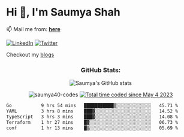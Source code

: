 <h1>Hi 👋, I'm Saumya Shah</h1>
<p align="left">
  📫 Mail me from: <a href="mailto:saumya40.imp@gmail.com"><strong>here</strong></a>
</p>

[![LinkedIn](https://img.shields.io/badge/linkedin-%231E77B5.svg?&style=flat&logo=linkedin&logoColor=white)](https://www.linkedin.com/in/saumya-shah-326537252)
[![Twitter](https://img.shields.io/badge/twitter-%2300acee.svg?&style=flat&logo=twitter&logoColor=white)](https://twitter.com/Saumya_Codes)


Checkout my [blogs](https://saumya-shah.vercel.app/blogs) 

<h3 align="center">GitHub Stats:</h3>

<p align="center">
  <img src="https://github-readme-stats.vercel.app/api?username=Saumya40-codes&count_private=true&include_all_commits=true&hide_border=true&show_icons=true&count_private=true&title_color=ffffff&text_color=c9cacc&icon_color=58a6ff&bg_color=161b22" alt="Saumya's GitHub stats" />
</p>
<p align="center">
  <img src="https://komarev.com/ghpvc/?username=saumya40-codes&label=Profile%20views&color=0e75b6&style=flat" alt="saumya40-codes" />
  <a href="https://wakatime.com/@815bd657-1e55-46b5-8f92-b98ad55fc354"><img src="https://wakatime.com/badge/user/815bd657-1e55-46b5-8f92-b98ad55fc354.svg" alt="Total time coded since May 4 2023" /></a>
</p>

<!--START_SECTION:waka-->

```txt
Go           9 hrs 54 mins   ███████████▒░░░░░░░░░░░░░   45.71 %
YAML         3 hrs 8 mins    ███▓░░░░░░░░░░░░░░░░░░░░░   14.52 %
TypeScript   3 hrs 3 mins    ███▓░░░░░░░░░░░░░░░░░░░░░   14.08 %
Terraform    1 hr 27 mins    █▓░░░░░░░░░░░░░░░░░░░░░░░   06.73 %
conf         1 hr 13 mins    █▒░░░░░░░░░░░░░░░░░░░░░░░   05.69 %
```

<!--END_SECTION:waka-->
